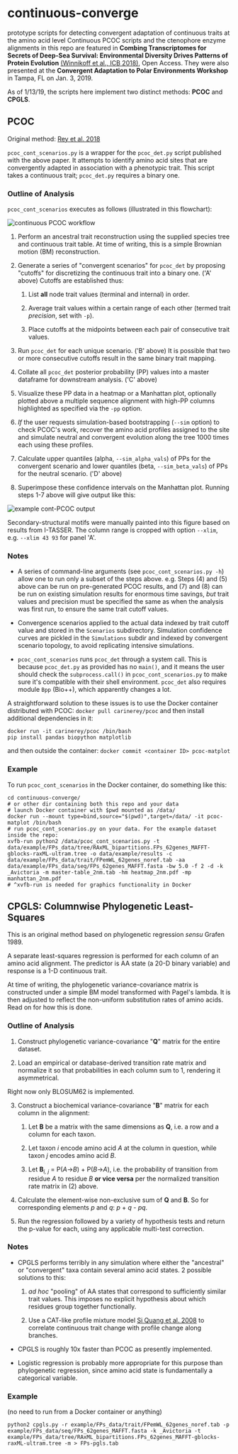 # continuous-converge
prototype scripts for detecting convergent adaptation of continuous traits at the amino acid level
Continuous PCOC scripts and the ctenophore enzyme alignments in this repo are featured in **Combing Transcriptomes for Secrets of Deep-Sea Survival: Environmental Diversity Drives Patterns of Protein Evolution** [(Winnikoff et al., ICB 2018)](http://dx.doi.org/10.1093/icb/icz063), Open Access. They were also presented at the **Convergent Adaptation to Polar Environments Workshop** in Tampa, FL on Jan. 3, 2019.

As of 1/13/19, the scripts here implement two distinct methods: **PCOC** and **CPGLS**.

## PCOC
Original method: [Rey et al. 2018](http://dx.doi.org/10.1101/247296)

`pcoc_cont_scenarios.py` is a wrapper for the `pcoc_det.py` script published with 
the above paper. It attempts to identify amino acid sites that are convergently
adapted in association with a phenotypic trait. This script takes a continuous
trait; `pcoc_det.py` requires a binary one.

### Outline of Analysis
`pcoc_cont_scenarios` executes as follows (illustrated in this flowchart):

![continuous PCOC workflow](https://github.com/octopode/continuous-converge/blob/master/images/ICB-2019-0105_Fig3.png "continuous PCOC workflow")

1. Perform an ancestral trait reconstruction using the supplied species tree
and continuous trait table. At time of writing, this is a simple Brownian motion
(BM) reconstruction.

2. Generate a series of "convergent scenarios" for `pcoc_det` by proposing
"cutoffs" for discretizing the continuous trait into a binary one. ('A' above)
Cutoffs are established thus:

	1. List __all__ node trait values (terminal and internal) in order.
	
	2. Average trait values within a certain range of each other (termed trait 
	_precision_, set with `-p`).
	
	3. Place cutoffs at the midpoints between each pair of consecutive
	trait values.

3. Run `pcoc_det` for each unique scenario. ('B' above) It is possible that two or more consecutive
cutoffs result in the same binary trait mapping.

4. Collate all `pcoc_det` posterior probability (PP) values into a master dataframe
for downstream analysis. ('C' above)

5. Visualize these PP data in a heatmap or a Manhattan plot, optionally plotted above a multiple sequence alignment with high-PP columns highlighted as specified via the `-pp` option.

6. _If_ the user requests simulation-based bootstrapping (`--sim` option) to check PCOC's work, recover the amino acid profiles assigned to the site and simulate neutral and convergent evolution along the tree 1000 times each using these profiles.

7. Calculate upper quantiles (alpha, `--sim_alpha_vals`) of PPs for the convergent scenario and lower quantiles (beta, `--sim_beta_vals`) of PPs for the neutral scenario. ('D' above)

8. Superimpose these confidence intervals on the Manhattan plot. Running steps 1-7 above will give output like this:

![example cont-PCOC output](https://github.com/octopode/continuous-converge/blob/master/images/ICB-2019-0105_Fig5.png "NADH binding sites in ctenophore dehydrogenases")

Secondary-structural motifs were manually painted into this figure based on results from I-TASSER. The column range is cropped with option `--xlim`, e.g. `--xlim 43 93` for panel 'A'.

### Notes

* A series of command-line arguments (see `pcoc_cont_scenarios.py -h`) allow one
to run only a subset of the steps above. 
e.g. Steps (4) and (5) above can be run on pre-generated PCOC results, and (7) and (8) can be run on existing simulation results for enormous time savings, _but_ trait values and precision must be specified the same as when the analysis was
first run, to ensure the same trait cutoff values.

* Convergence scenarios applied to the actual data indexed by trait cutoff value and stored in the `Scenarios` subdirectory. Simulation confidence curves are pickled in the `Simulations` subdir and indexed by convergent scenario topology, to avoid replicating intensive simulations.

* `pcoc_cont_scenarios` runs `pcoc_det` through a system call.
This is because `pcoc_det.py` as provided has no `main()`, and it means the user
should check the `subprocess.call()` in `pcoc_cont_scenarios.py` to make
sure it's compatible with their shell environment. `pcoc_det` also requires
module `Bpp` (Bio++), which apparently changes a lot.

A straightforward solution to these issues is to use the Docker container 
distributed with PCOC:
```docker pull carinerey/pcoc```
and then install additional dependencies in it:
```
docker run -it carinerey/pcoc /bin/bash
pip install pandas biopython matplotlib
```
and then outside the container:
```docker commit <container ID> pcoc-matplot```

### Example

To run `pcoc_cont_scenarios` in the Docker container, do something like this:
```
cd continuous-converge/
# or other dir containing both this repo and your data
# launch Docker container with $pwd mounted as /data/
docker run --mount type=bind,source="$(pwd)",target=/data/ -it pcoc-matplot /bin/bash
# run pcoc_cont_scenarios.py on your data. For the example dataset inside the repo:
xvfb-run python2 /data/pcoc_cont_scenarios.py -t data/example/FPs_data/tree/RAxML_bipartitions.FPs_62genes_MAFFT-gblocks-raxML-ultram.tree -o data/example/results -c data/example/FPs_data/trait/FPemWL_62genes_noref.tab -aa data/example/FPs_data/seq/FPs_62genes_MAFFT.fasta -bw 5.0 -f 2 -d -k _Avictoria -m master-table_2nm.tab -hm heatmap_2nm.pdf -mp manhattan_2nm.pdf
# ^xvfb-run is needed for graphics functionality in Docker
```

## CPGLS: Columnwise Phylogenetic Least-Squares
This is an original method based on phylogenetic regression _sensu_ Grafen 1989.

A separate least-squares regression is performed for each column of an amino acid
alignment. The predictor is AA state (a 20-D binary variable) and response is a
1-D continuous trait. 

At time of writing, the phylogenetic variance-covariance 
matrix is constructed under a simple BM model transformed with Pagel's lambda.
It is then adjusted to reflect the non-uniform substitution rates of amino acids.
Read on for how this is done.

### Outline of Analysis

1. Construct phylogenetic variance-covariance "**Q**" matrix for the entire dataset.

2. Load an empirical or database-derived transition rate matrix and normalize it
so that probabilities in each column sum to 1, rendering it asymmetrical.

Right now only BLOSUM62 is implemented.

3. Construct a biochemical variance-covariance "**B**" matrix for each column
in the alignment:

	1. Let **B** be a matrix with the same dimensions as **Q**, i.e. a row and 
	a column for each taxon.
	
	2. Let taxon _i_ encode amino acid _A_ at the column in question, 
	while taxon _j_ encodes amino acid _B_.
	
	3. Let **B**<sub>_i, j_</sub> = P(_A_->_B_) + P(_B_->_A_),
	i.e. the probability of transition from residue _A_ to residue _B_
	**or vice versa** per the normalized transition rate matrix in (2) above.
	
4. Calculate the element-wise non-exclusive sum of **Q** and **B**.
So for corresponding elements _p_ and _q_: _p_ + _q_ - _pq_.

5. Run the regression followed by a variety of hypothesis tests and return the
p-value for each, using any applicable multi-test correction.

### Notes

* CPGLS performs terribly in any simulation where either the "ancestral" or
"convergent" taxa contain several amino acid states. 2 possible solutions to this:

	1. _ad hoc_ "pooling" of AA states that correspond to sufficiently similar
	trait values. This imposes no explicit hypothesis about which residues group
	together functionally.
	
	2. Use a CAT-like profile mixture model 
	[Si Quang et al. 2008](http://dx.doi.org/10.1093/bioinformatics/btn445)
	to correlate continuous trait change with profile change along branches.
	
* CPGLS is roughly 10x faster than PCOC as presently implemented.

* Logistic regression is probably more appropriate for this purpose than phylogenetic regression, since amino acid state is fundamentally a categorical variable.

### Example

(no need to run from a Docker container or anything)

```
python2 cpgls.py -r example/FPs_data/trait/FPemWL_62genes_noref.tab -p example/FPs_data/seq/FPs_62genes_MAFFT.fasta -k _Avictoria -t example/FPs_data/tree/RAxML_bipartitions.FPs_62genes_MAFFT-gblocks-raxML-ultram.tree -m > FPs-pgls.tab
```
